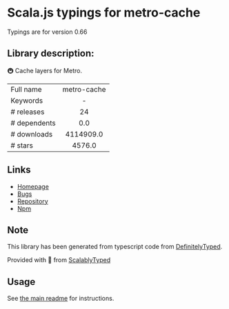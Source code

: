 
# Scala.js typings for metro-cache

Typings are for version 0.66

## Library description:
🚇 Cache layers for Metro.

|                    |                 |
| ------------------ | :-------------: |
| Full name          | metro-cache |
| Keywords           | - |
| # releases         | 24 |
| # dependents       | 0.0 |
| # downloads        | 4114909.0 |
| # stars            | 4576.0 |

## Links
- [Homepage](https://github.com/facebook/metro#readme)
- [Bugs](https://github.com/facebook/metro/issues)
- [Repository](https://github.com/facebook/metro)
- [Npm](https://www.npmjs.com/package/metro-cache)
    


## Note
This library has been generated from typescript code from [DefinitelyTyped](https://definitelytyped.org).

Provided with :purple_heart: from [ScalablyTyped](https://github.com/oyvindberg/ScalablyTyped)

## Usage
See [the main readme](../../readme.md) for instructions.


